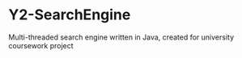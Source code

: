 # Y2-SearchEngine
Multi-threaded search engine written in Java, created for university coursework project

